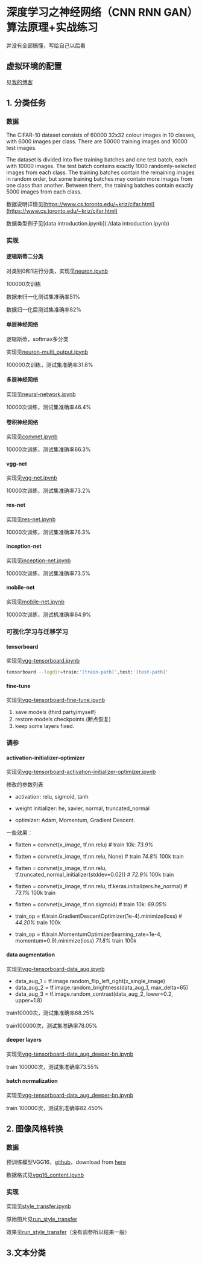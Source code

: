 # 深度学习之神经网络（CNN RNN GAN）算法原理+实战练习

并没有全部搞懂，写给自己以后看

## 虚拟环境的配置

见[我的博客](https://543877815.github.io/2019/07/06/%E4%BB%8Epython%E5%BC%80%E5%A7%8B%E7%9A%84%E8%99%9A%E6%8B%9F%E7%8E%AF%E5%A2%83%E9%85%8D%E7%BD%AE%E6%97%A5%E5%BF%97/)

## 1. 分类任务

### 数据

The CIFAR-10 dataset consists of 60000 32x32 colour images in 10 classes, with 6000 images per class. There are 50000 training images and 10000 test images. 

The dataset is divided into five training batches and one test batch, each with 10000 images. The test batch contains exactly 1000 randomly-selected images from each class. The training batches contain the remaining images in random order, but some training batches may contain more images from one class than another. Between them, the training batches contain exactly 5000 images from each class. 

数据说明详情见[https://www.cs.toronto.edu/~kriz/cifar.html](https://www.cs.toronto.edu/~kriz/cifar.html)

数据类型例子见[data introduction.ipynb](./data introduction.ipynb)

### 实现

#### 逻辑斯蒂二分类

对类别0和1进行分类，实现见[neuron.ipynb](./neuron.ipynb)

100000次训练

数据未归一化测试集准确率51%

数据归一化后测试集准确率82%

#### 单层神经网络

逻辑斯蒂，softmax多分类

实现见[neuron-multi_output.ipynb](./neuron-multi_output.ipynb)

100000次训练，测试集准确率31.6%

#### 多层神经网络

实现见[neural-network.ipynb](./neural-network.ipynb)

10000次训练，测试集准确率46.4%

#### 卷积神经网络

实现见[convnet.ipynb](./convnet.ipynb)

10000次训练，测试集准确率66.3%

#### vgg-net

实现见[vgg-net.ipynb](./vgg-net.ipynb)

10000次训练，测试集准确率73.2%

#### res-net

实现见[res-net.ipynb](./res-net.ipynb)

10000次训练，测试集准确率76.3%

#### inception-net

实现见[inception-net.ipynb](./inception-net.ipynb)

10000次训练，测试集准确率73.5%

#### mobile-net

实现见[mobile-net.ipynb](./mobile-net.ipynb)

10000次训练，测试机准确率64.9%

### 可视化学习与迁移学习

#### tensorboard

实现见[vgg-tensorboard.ipynb](./vgg-tensorboard.ipynb)

```bash
tensorboard --logdir=train:'[train-path]',test:'[test-path]'
```

#### fine-tune

实现见[vgg-tensorboard-fine-tune.ipynb](./vgg-tensorboard-fine-tune.ipynb)

1. save models (third party/myself)
2. restore models checkpoints (断点恢复)
3. keep some layers fixed.

### 调参

#### activation-initializer-optimizer

实现见[vgg-tensorboard-activation-initializer-optimizer.ipynb](./vgg-tensorboard-activation-initializer-optimizer.ipynb)

修改的参数列表

- activation: relu, sigmoid, tanh

- weight initializer: he, xavier, normal, truncated_normal

- optimizer: Adam, Momentum, Gradient Descent.

一些效果：  

- flatten = convnet(x_image, tf.nn.relu) # train 10k: *73.9%*

- flatten = convnet(x_image, tf.nn.relu, None)  # train *74.8%* 100k train

- flatten = convnet(x_image, tf.nn.relu, tf.truncated_normal_initializer(stddev=0.02))  # *72.9%* 100k train

- flatten = convnet(x_image, tf.nn.relu, tf.keras.initializers.he_normal)  # *73.1%* 100k train

- flatten = convnet(x_image, tf.nn.sigmoid) # train 10k: *69.05%*

- train_op = tf.train.GradientDescentOptimizer(1e-4).minimize(loss) # *44.20%* train 100k

- train_op = tf.train.MomentumOptimizer(learning_rate=1e-4, momentum=0.9).minimize(loss) *71.8%* train 100k

#### data augmentation

实现见[vgg-tensorboard-data_aug.ipynb](./vgg-tensorboard-data_aug.ipynb)

- data_aug_1 = tf.image.random_flip_left_right(x_single_image)
- data_aug_2 = tf.image.random_brightness(data_aug_1, max_delta=65)
- data_aug_3 = tf.image.random_contrast(data_aug_2, lower=0.2, upper=1.8)

train10000次，测试集准确率68.25%

train100000次，测试集准确率78.05%

#### deeper layers

实现见[vgg-tensorboard-data_aug_deeper-bn.ipynb](./vgg-tensorboard-data_aug_deeper-bn.ipynb)

train 100000次，测试集准确率73.55%

#### batch normalization

实现见[vgg-tensorboard-data_aug_deeper-bn.ipynb](./vgg-tensorboard-data_aug_deeper-bn.ipynb)

train 100000次，测试机准确率82.450%

## 2. 图像风格转换

### 数据

预训练模型VGG16，[github](https://github.com/machrisaa/tensorflow-vgg)，download from [here](https://mega.nz/#!YU1FWJrA!O1ywiCS2IiOlUCtCpI6HTJOMrneN-Qdv3ywQP5poecM)

数据格式见[vgg16_content.ipynb](./vgg16_content.ipynb)

### 实现

实现见[style_transfer.ipynb](./style_transfer.ipynb)

原始图片见[run_style_transfer](/run_style_transfer)

效果见[run_style_transfer](/run_style_transfer)（没有调参所以结果一般）

## 3.文本分类

